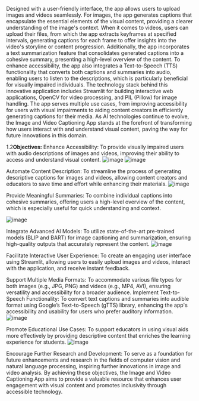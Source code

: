 
Designed with a user-friendly interface, the app allows users to upload images and videos seamlessly. For images, the app generates captions that encapsulate the essential elements of the visual content, providing a clearer understanding of the image's context. When it comes to videos, users can upload their files, from which the app extracts keyframes at specified intervals, generating captions for each frame to offer insights into the video's storyline or content progression.
Additionally, the app incorporates a text summarization feature that consolidates generated captions into a cohesive summary, presenting a high-level overview of the content. To enhance accessibility, the app also integrates a Text-to-Speech (TTS) functionality that converts both captions and summaries into audio, enabling users to listen to the descriptions, which is particularly beneficial for visually impaired individuals.
The technology stack behind this innovative application includes Streamlit for building interactive web applications, OpenCV for video processing, and PIL (Pillow) for image handling. The app serves multiple use cases, from improving accessibility for users with visual impairments to aiding content creators in efficiently generating captions for their media. As AI technologies continue to evolve, the Image and Video Captioning App stands at the forefront of transforming how users interact with and understand visual content, paving the way for future innovations in this domain.


1.2**Objectives:**
Enhance Accessibility: To provide visually impaired users with audio descriptions of images and videos, improving their ability to access and understand visual content.
![image](https://github.com/user-attachments/assets/c6fb2969-5705-4fb0-89ea-20f51a0da717)
![image](https://github.com/user-attachments/assets/122219dc-3e64-439e-a66b-bb64ff5849e4)
   
Automate Content Description: To streamline the process of generating descriptive captions for images and videos, allowing content creators and educators to save time and effort while enhancing their materials.
 ![image](https://github.com/user-attachments/assets/68067c02-090a-4109-8084-eece5b5cfe2e)

Provide Meaningful Summaries: To combine individual captions into cohesive summaries, offering users a high-level overview of the content, which is especially useful for quick understanding and context.
 
 ![image](https://github.com/user-attachments/assets/f75e9161-64d8-48f0-8a24-4ab17cf7c78a)

Integrate Advanced AI Models: To utilize state-of-the-art pre-trained models (BLIP and BART) for image captioning and summarization, ensuring high-quality outputs that accurately represent the content.
 ![image](https://github.com/user-attachments/assets/df1bb9d6-dcf5-467a-a430-ec446ecfd29b)

Facilitate Interactive User Experience: To create an engaging user interface using Streamlit, allowing users to easily upload images and videos, interact with the application, and receive instant feedback.
 
Support Multiple Media Formats: To accommodate various file types for both images (e.g., JPG, PNG) and videos (e.g., MP4, AVI), ensuring versatility and accessibility for a broader audience.
Implement Text-to-Speech Functionality: To convert text captions and summaries into audible format using Google’s Text-to-Speech (gTTS) library, enhancing the app's accessibility and usability for users who prefer auditory information.
![image](https://github.com/user-attachments/assets/e2ac206f-6908-476c-be5d-239e623eb997)

Promote Educational Use Cases: To support educators in using visual aids more effectively by providing descriptive content that enriches the learning experience for students.
 ![image](https://github.com/user-attachments/assets/fedfd5b7-a34a-4dca-a9c5-309e6b9f9c2a)

Encourage Further Research and Development: To serve as a foundation for future enhancements and research in the fields of computer vision and natural language processing, inspiring further innovations in image and video analysis.
By achieving these objectives, the Image and Video Captioning App aims to provide a valuable resource that enhances user engagement with visual content and promotes inclusivity through accessible technology.
